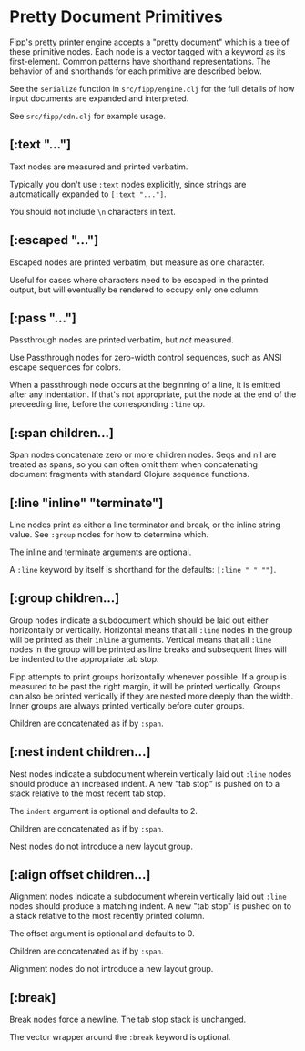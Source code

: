 # Pretty Document Primitives

Fipp's pretty printer engine accepts a "pretty document" which is a tree of
these primitive nodes. Each node is a vector tagged with a keyword as its
first-element. Common patterns have shorthand representations.  The behavior
of and shorthands for each primitive are described below.

See the `serialize` function in `src/fipp/engine.clj` for the full details of
how input documents are expanded and interpreted.

See `src/fipp/edn.clj` for example usage.


## [:text "..."]

Text nodes are measured and printed verbatim.

Typically you don't use `:text` nodes explicitly, since strings are
automatically expanded to `[:text "..."]`.

You should not include `\n` characters in text.


## [:escaped "..."]

Escaped nodes are printed verbatim, but measure as one character.

Useful for cases where characters need to be escaped in the printed
output, but will eventually be rendered to occupy only one column.


## [:pass "..."]

Passthrough nodes are printed verbatim, but *not* measured.

Use Passthrough nodes for zero-width control sequences, such as ANSI escape
sequences for colors.

When a passthrough node occurs at the beginning of a line, it is emitted after
any indentation. If that's not appropriate, put the node at the end of the
preceeding line, before the corresponding `:line` op.


## [:span children...]

Span nodes concatenate zero or more children nodes. Seqs and nil are
treated as spans, so you can often omit them when concatenating
document fragments with standard Clojure sequence functions.


## [:line "inline" "terminate"]

Line nodes print as either a line terminator and break, or the inline string
value. See `:group` nodes for how to determine which.

The inline and terminate arguments are optional.

A `:line` keyword by itself is shorthand for the defaults: `[:line " " ""]`.


## [:group children...]

Group nodes indicate a subdocument which should be laid out either
horizontally or vertically. Horizontal means that all `:line` nodes in the
group will be printed as their `inline` arguments. Vertical means that all
`:line` nodes in the group will be printed as line breaks and subsequent
lines will be indented to the appropriate tab stop.

Fipp attempts to print groups horizontally whenever possible. If a group is
measured to be past the right margin, it will be printed vertically. Groups
can also be printed vertically if they are nested more deeply than the width.
Inner groups are always printed vertically before outer groups.

Children are concatenated as if by `:span`.


## [:nest indent children...]

Nest nodes indicate a subdocument wherein vertically laid out `:line` nodes
should produce an increased indent. A new "tab stop" is pushed on to a stack
relative to the most recent tab stop.

The `indent` argument is optional and defaults to 2.

Children are concatenated as if by `:span`.

Nest nodes do not introduce a new layout group.


## [:align offset children...]

Alignment nodes indicate a subdocument wherein vertically laid out `:line`
nodes should produce a matching indent. A new "tab stop" is pushed on to a
stack relative to the most recently printed column.

The offset argument is optional and defaults to 0.

Children are concatenated as if by `:span`.

Alignment nodes do not introduce a new layout group.


## [:break]

Break nodes force a newline. The tab stop stack is unchanged.

The vector wrapper around the `:break` keyword is optional.

